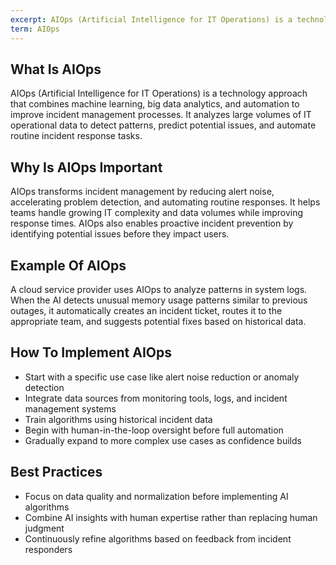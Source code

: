 ```yaml
---
excerpt: AIOps (Artificial Intelligence for IT Operations) is a technology approach that combines machine learning, big data analytics, and automation to improve incident management processes.
term: AIOps
---
```

## What Is AIOps

AIOps (Artificial Intelligence for IT Operations) is a technology approach that combines machine learning, big data analytics, and automation to improve incident management processes. It analyzes large volumes of IT operational data to detect patterns, predict potential issues, and automate routine incident response tasks.

## Why Is AIOps Important

AIOps transforms incident management by reducing alert noise, accelerating problem detection, and automating routine responses. It helps teams handle growing IT complexity and data volumes while improving response times. AIOps also enables proactive incident prevention by identifying potential issues before they impact users.

## Example Of AIOps

A cloud service provider uses AIOps to analyze patterns in system logs. When the AI detects unusual memory usage patterns similar to previous outages, it automatically creates an incident ticket, routes it to the appropriate team, and suggests potential fixes based on historical data.

## How To Implement AIOps

- Start with a specific use case like alert noise reduction or anomaly detection
- Integrate data sources from monitoring tools, logs, and incident management systems
- Train algorithms using historical incident data
- Begin with human-in-the-loop oversight before full automation
- Gradually expand to more complex use cases as confidence builds

## Best Practices

- Focus on data quality and normalization before implementing AI algorithms
- Combine AI insights with human expertise rather than replacing human judgment
- Continuously refine algorithms based on feedback from incident responders